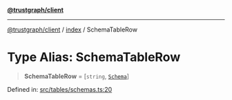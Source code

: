 [**@trustgraph/client**](../../README.md)

***

[@trustgraph/client](../../README.md) / [index](../README.md) / SchemaTableRow

# Type Alias: SchemaTableRow

> **SchemaTableRow** = \[`string`, [`Schema`](../interfaces/Schema.md)\]

Defined in: [src/tables/schemas.ts:20](https://github.com/trustgraph-ai/trustgraph-ts-client/blob/9a2bad46722f27bb783391eed1d9289614cc905a/src/tables/schemas.ts#L20)
